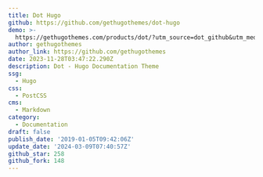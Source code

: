 ```yaml
---
title: Dot Hugo
github: https://github.com/gethugothemes/dot-hugo
demo: >-
  https://gethugothemes.com/products/dot/?utm_source=dot_github&utm_medium=referral&utm_campaign=github_theme_about
author: gethugothemes
author_link: https://github.com/gethugothemes
date: 2023-11-28T03:47:22.290Z
description: Dot - Hugo Documentation Theme
ssg:
  - Hugo
css:
  - PostCSS
cms:
  - Markdown
category:
  - Documentation
draft: false
publish_date: '2019-01-05T09:42:06Z'
update_date: '2024-03-09T07:40:57Z'
github_star: 258
github_fork: 148
---
```

